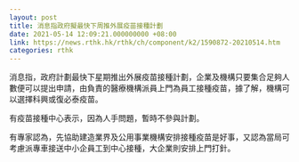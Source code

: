 ```yaml
---
layout: post
title: 消息指政府擬最快下周推外展疫苗接種計劃
date: 2021-05-14 12:09:21.000000000 +08:00
link: https://news.rthk.hk/rthk/ch/component/k2/1590872-20210514.htm
categories: rthk
---
```


消息指，政府計劃最快下星期推出外展疫苗接種計劃，企業及機構只要集合足夠人數便可以提出申請，由負責的醫療機構派員上門為員工接種疫苗，據了解，機構可以選擇科興或復必泰疫苗。

有疫苗接種中心表示，因為人手問題，暫時不參與計劃。

有專家認為，先協助建造業界及公用事業機構安排接種疫苗是好事，又認為當局可考慮派專車接送中小企員工到中心接種，大企業則安排上門打針。
